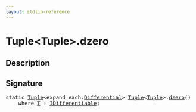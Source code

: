 ```yaml
---
layout: stdlib-reference
---
```


# Tuple\<Tuple\>\.dzero

## Description





## Signature 

<pre>
<span class='code_keyword'>static</span> <a href="/stdlib-reference/types/tuple-0/index" class="code_type">Tuple</a>&lt;<span class="code_keyword">expand</span> <span class="code_keyword">each</span>.<a href="/stdlib-reference/types/tuple-0/differential-0" class="code_type">Differential</a>&gt; <a href="/stdlib-reference/types/tuple-0/index" class="code_type">Tuple</a>&lt;<a href="/stdlib-reference/types/tuple-0/index" class="code_type">Tuple</a>&gt;.<a href="/stdlib-reference/types/tuple-0/dzero">dzero</a>()
    <span class='code_keyword'>where</span> <a href="/stdlib-reference/types/tuple-0/index#typeparam-T" class="code_type">T</a> : <a href="/stdlib-reference/interfaces/idifferentiable-01/index" class="code_type">IDifferentiable</a>;

</pre>


